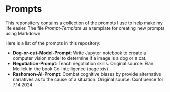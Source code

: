 # Prompts

This reponsitory contains a collection of the prompts I use to help make my life easier.  The file *Prompt-Template* us a template for creating new prompts using Markdown.

Here is a list of the prompts in this repository:

- **Dog-or-cat-Model-Prompt**: Write Jupyter notebook to create a computer vision model to determine if a image is a dog or a cat.
- **Negotiation-Prompt**: Teach negotiation skills.  Original source:  Elan Mollick in the book Co-Intelligence (page xiv)
- **Rashomon-AI-Prompt**: Combat cognitive biases by provide alternative narratives as to the cause of a situation.  Original source:  Confluence for 7.14.2024
